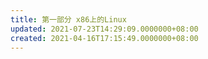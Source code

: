```yaml
---
title: 第一部分 x86上的Linux
updated: 2021-07-23T14:29:09.0000000+08:00
created: 2021-04-16T17:15:49.0000000+08:00
---
```


